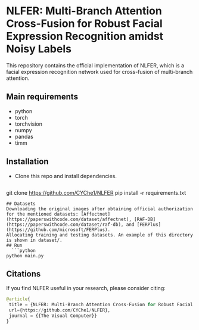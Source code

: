 # NLFER: Multi-Branch Attention Cross-Fusion for Robust Facial Expression Recognition amidst Noisy Labels
This repository contains the official implementation of NLFER, which is a facial expression recognition network used for cross-fusion of multi-branch attention.
## Main requirements
* python
* torch
* torchvision
* numpy
* pandas
* timm
## Installation
* Clone this repo and install dependencies.
  ```python  
git clone https://github.com/CYChe1/NLFER
pip install -r requirements.txt  
```
## Datasets
Downloading the original images after obtaining official authorization for the mentioned datasets: [Affectnet](https://paperswithcode.com/dataset/affectnet), [RAF-DB](https://paperswithcode.com/dataset/raf-db), and [FERPlus](https://github.com/microsoft/FERPlus).
Allocating training and testing datasets. An example of this directory is shown in dataset/.
## Run
  ```python  
python main.py  
```
## Citations
If you find NLFER useful in your research, please consider citing:
  ```python  
@article{
   title = {NLFER: Multi-Branch Attention Cross-Fusion for Robust Facial Expression Recognition amidst Noisy Labels},
   url={https://github.com/CYChe1/NLFER},
   journal = {{The Visual Computer}}
}
```
